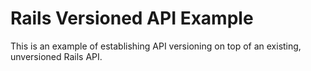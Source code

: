 Rails Versioned API Example
===========================

This is an example of establishing API versioning on top of an existing,
unversioned Rails API.
